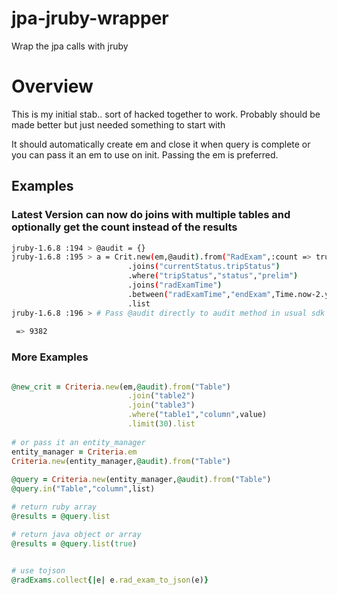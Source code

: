 jpa-jruby-wrapper
=================

Wrap the jpa calls with jruby

# Overview

This is my initial stab.. sort of hacked together to work.  Probably should be made better but just needed something to start with

It should automatically create em and close it when query is complete or you can pass it an em to use on init. Passing the em is preferred. 

## Examples

### Latest Version can now do joins with multiple tables and optionally get the count instead of the results

```bash
jruby-1.6.8 :194 > @audit = {}
jruby-1.6.8 :195 > a = Crit.new(em,@audit).from("RadExam",:count => true)
                          .joins("currentStatus.tripStatus")
                          .where("tripStatus","status","prelim")
                          .joins("radExamTime")
                          .between("radExamTime","endExam",Time.now-2.years,Time.now-7.days)
                          .list
jruby-1.6.8 :196 > # Pass @audit directly to audit method in usual sdk 
                          
 => 9382 
```

### More Examples

```ruby

@new_crit = Criteria.new(em,@audit).from("Table")
                          .join("table2")
                          .join("table3")
                          .where("table1","column",value)
                          .limit(30).list
                          
# or pass it an entity_manager
entity_manager = Criteria.em
Criteria.new(entity_manager,@audit).from("Table")
                          
@query = Criteria.new(entity_manager,@audit).from("Table")
@query.in("Table","column",list)

# return ruby array
@results = @query.list

# return java object or array
@results = @query.list(true)

                          
# use tojson
@radExams.collect{|e| e.rad_exam_to_json(e)}
```
